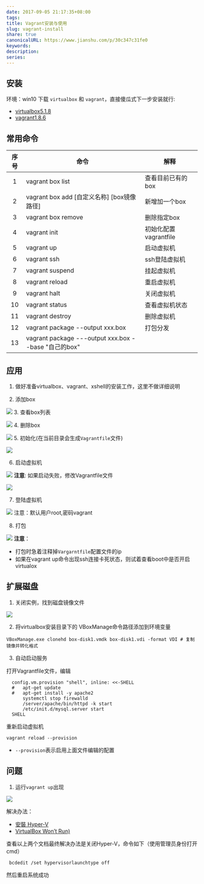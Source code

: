 ```yaml
---
date: 2017-09-05 21:17:35+08:00
tags: 
title: Vagrant安装与使用
slug: vagrant-install
share: true
canonicalURL: https://www.jianshu.com/p/30c347c31fe0
keywords: 
description: 
series: 
---
```


## 安装
环境：win10
下载 `virtualbox` 和 `vagrant`，直接傻瓜式下一步安装就行:
* [virtualbox5.1.8](https://www.virtualbox.org/wiki/Download_Old_Builds_5_1)
* [vagrant1.8.6](https://releases.hashicorp.com/vagrant/1.8.6/)

## 常用命令

|序号|命令|解释|
|:---:|------|----------|
|1|vagrant box list|查看目前已有的box|
|2|vagrant box add [自定义名称] [box镜像路径]|新增加一个box|
|3|vagrant box remove|删除指定box|
|4|vagrant init|初始化配置vagrantfile|
|5|vagrant up|启动虚拟机|
|6|vagrant ssh|ssh登陆虚拟机|
|7|vagrant suspend|挂起虚拟机|
|8|vagrant reload|重启虚拟机|
|9|vagrant halt|关闭虚拟机|
|10|vagrant status|查看虚拟机状态|
|11|vagrant destroy|删除虚拟机|
|12|vagrant package --output xxx.box|打包分发|
|13|vagrant package ---output xxx.box --base "自己的box"||

## 应用
1. 做好准备virtualbox、vagrant、xshell的安装工作，这里不做详细说明

2. 添加box

![](/images/20231208091267.webp)
3. 查看box列表

![](/images/20231208091273no1.webp)
4. 删除box

![](/images/20231208091282.webp)
5. 初始化(在当前目录会生成`Vagrantfile`文件)

![](/images/20231208091289.webp)

6. 启动虚拟机

![](/images/20231208091296.webp)
**注意**: 如果启动失败，修改Vagrantfile文件

![](/images/20231208091203.webp)

7.  登陆虚拟机

![](/images/20231208091210no1.webp)
注意：默认用户root,密码vagrant

8. 打包

![](/images/20231208091217.webp)
**注意**：
* 打包时急着注释掉`Vargarntfile`配置文件的ip
* 如果在vagrant up命令出现ssh连接卡死状态，则试着查看boot中是否开启 virtualox

## 扩展磁盘

1. 关闭实例，找到磁盘镜像文件

![](/images/20231208091224no1.webp)

2. 将virtualbox安装目录下的 VBoxManage命令路径添加到环境变量

```
VBoxManage.exe clonehd box-disk1.vmdk box-disk1.vdi -format VDI # 复制镜像并转化格式
```

3. 自动启动服务

打开Vagrantfile文件，编辑
```
  config.vm.provision "shell", inline: <<-SHELL
  #   apt-get update
  #   apt-get install -y apache2
      systemctl stop firewalld
      /server/apache/bin/httpd -k start  
      /etc/init.d/mysql.server start
  SHELL
```
重新启动虚拟机
```
vagrant reload --provision
```
* `--provision`表示启用上面文件编辑的配置



## 问题

1. 运行`vagrant up`出现

![](/images/20231208091232.webp)

解决办法：
* [安裝 Hyper-V](https://docs.microsoft.com/zh-tw/virtualization/hyper-v-on-windows/quick-start/enable-hyper-v)
* [VirtualBox Won’t Run)](https://discuss.erpnext.com/t/virtualbox-wont-run-raw-mode-unavailable-courtesy-of-hyper-v/34541)

查看以上两个文档最终解决办法是关闭Hyper-V，命令如下（使用管理员身份打开cmd）
```
 bcdedit /set hypervisorlaunchtype off
```
然后重启系统成功

